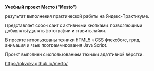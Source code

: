 **Учебный проект Место ("Mesto")**

результат выполнения практической работы на Яндекс-Практикуме.

Представляет собой сайт с активными кнопками, позволяющими  добавлять/удалять фотографии и ставить лайки. 

В проекте использованы техники HTML5 и CSS флексбокс, грид, анимация и язык программирования Java Script. 

Проект выполнен с использованием техники адаптивной вёрстки.

https://okvokv.github.io/mesto/
